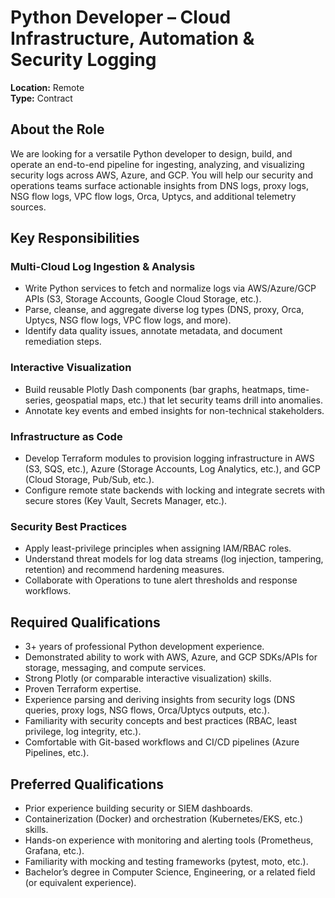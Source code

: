 # Python Developer – Cloud Infrastructure, Automation & Security Logging

**Location:** Remote  
**Type:** Contract

## About the Role
We are looking for a versatile Python developer to design, build, and operate an end-to-end pipeline for ingesting, analyzing, and visualizing security logs across AWS, Azure, and GCP. You will help our security and operations teams surface actionable insights from DNS logs, proxy logs, NSG flow logs, VPC flow logs, Orca, Uptycs, and additional telemetry sources.

## Key Responsibilities
### Multi-Cloud Log Ingestion & Analysis
- Write Python services to fetch and normalize logs via AWS/Azure/GCP APIs (S3, Storage Accounts, Google Cloud Storage, etc.).
- Parse, cleanse, and aggregate diverse log types (DNS, proxy, Orca, Uptycs, NSG flow logs, VPC flow logs, and more).
- Identify data quality issues, annotate metadata, and document remediation steps.

### Interactive Visualization
- Build reusable Plotly Dash components (bar graphs, heatmaps, time-series, geospatial maps, etc.) that let security teams drill into anomalies.
- Annotate key events and embed insights for non-technical stakeholders.

### Infrastructure as Code
- Develop Terraform modules to provision logging infrastructure in AWS (S3, SQS, etc.), Azure (Storage Accounts, Log Analytics, etc.), and GCP (Cloud Storage, Pub/Sub, etc.).
- Configure remote state backends with locking and integrate secrets with secure stores (Key Vault, Secrets Manager, etc.).

### Security Best Practices
- Apply least-privilege principles when assigning IAM/RBAC roles.
- Understand threat models for log data streams (log injection, tampering, retention) and recommend hardening measures.
- Collaborate with Operations to tune alert thresholds and response workflows.

## Required Qualifications
- 3+ years of professional Python development experience.
- Demonstrated ability to work with AWS, Azure, and GCP SDKs/APIs for storage, messaging, and compute services.
- Strong Plotly (or comparable interactive visualization) skills.
- Proven Terraform expertise.
- Experience parsing and deriving insights from security logs (DNS queries, proxy logs, NSG flows, Orca/Uptycs outputs, etc.).
- Familiarity with security concepts and best practices (RBAC, least privilege, log integrity, etc.).
- Comfortable with Git-based workflows and CI/CD pipelines (Azure Pipelines, etc.).

## Preferred Qualifications
- Prior experience building security or SIEM dashboards.
- Containerization (Docker) and orchestration (Kubernetes/EKS, etc.) skills.
- Hands-on experience with monitoring and alerting tools (Prometheus, Grafana, etc.).
- Familiarity with mocking and testing frameworks (pytest, moto, etc.).
- Bachelor’s degree in Computer Science, Engineering, or a related field (or equivalent experience).
